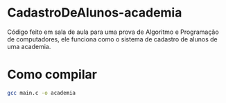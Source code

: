 # CadastroDeAlunos-academia
Código feito em sala de aula para uma prova de Algoritmo e Programação de computadores, ele funciona como o sistema de cadastro de alunos de uma academia.

# Como compilar
```bash
gcc main.c -o academia
